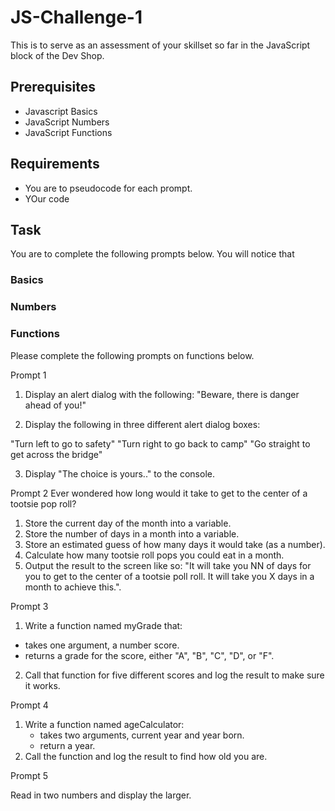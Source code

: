 # JS-Challenge-1

This is to serve as an assessment of your skillset so far in the JavaScript block of the Dev Shop. 

## Prerequisites 
- Javascript Basics
- JavaScript Numbers
- JavaScript Functions

## Requirements
- You are to pseudocode for each prompt.
- YOur code

## Task 
You are to complete the following prompts below. You will notice that 


### Basics



### Numbers


### Functions 

Please complete the following prompts on functions below.

Prompt 1  

1. Display an alert dialog with the following: "Beware, there is danger ahead of you!"

2. Display the following in three different alert dialog boxes:

"Turn left to go to safety"
"Turn right to go back to camp"
"Go straight to get across the bridge"

3. Display "The choice is yours.." to the console.



Prompt 2
Ever wondered how long would it take to get to the center of a tootsie pop roll? 

1. Store the current day of the month into a variable.
2. Store the number of days in a month into a variable.
3. Store an estimated guess of how many days it would take (as a number).
4. Calculate how many tootsie roll pops you could eat in a month.
5. Output the result to the screen like so: "It will take you NN of days for you to get to the center of a tootsie poll roll. It will take you X days in a month to achieve this.".


Prompt 3

1. Write a function named myGrade that:
- takes one argument, a number score.
- returns a grade for the score, either "A", "B", "C", "D", or "F".
2. Call that function for five different scores and log the result to make sure it works.

Prompt 4

1. Write a function named ageCalculator:
   - takes two arguments, current year and year born.
   - return a year.
2. Call the function and log the result to find how old you are.


Prompt 5

Read in two numbers and display the larger.
